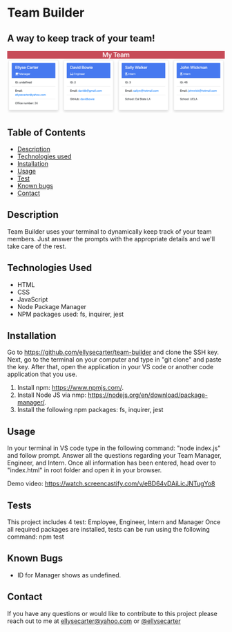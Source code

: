 # Team Builder

## A way to keep track of your team!


![screenshot](assets/images/screenshot2.png)
  

## Table of Contents 

* [Description](#description)
* [Technologies used](#technologies-used)
* [Installation](#installation)
* [Usage](#usage)
* [Test](#tests)
* [Known bugs](#known-bugs)
* [Contact](#contact)

## Description 

Team Builder uses your terminal to dynamically keep track of your team members. Just answer the prompts with the appropriate details and we'll take care of the rest.

## Technologies Used
* HTML
* CSS
* JavaScript
* Node Package Manager
* NPM packages used: fs, inquirer, jest

## Installation 

Go to https://github.com/ellysecarter/team-builder and clone the SSH key. Next, go to the terminal on your computer and type in "git clone" and paste the key. After that, open the application in your VS code or another code application that you use. 

1) Install npm: https://www.npmjs.com/. 
2) Install Node JS via nmp: https://nodejs.org/en/download/package-manager/. 
3) Install the following npm packages: fs, inquirer, jest

## Usage 

In your terminal in VS code type in the following command: "node index.js" and follow prompt. Answer all the questions regarding your Team Manager, Engineer, and Intern. Once all information has been entered, head over to "index.html" in root folder and open it in your browser.

Demo video: https://watch.screencastify.com/v/eBD64vDAiLicJNTugYo8 



## Tests 

This project includes 4 test: Employee, Engineer, Intern and Manager
Once all required packages are installed, tests can be run using the following command: npm test

## Known Bugs
* ID for Manager shows as undefined. 

## Contact 

If you have any questions or would like to contribute to this project please reach out to me at ellysecarter@yahoo.com or [@ellysecarter](https://github.com/ellysecarter)




